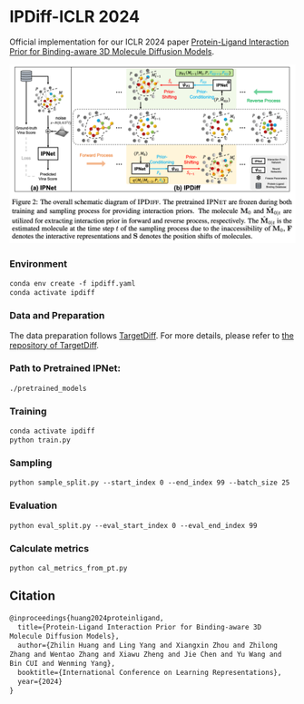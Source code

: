# IPDiff-ICLR 2024
Official implementation for our ICLR 2024 paper [Protein-Ligand Interaction Prior for Binding-aware 3D Molecule Diffusion Models](https://openreview.net/forum?id=qH9nrMNTIW).


![Alt text](image.png)

### Environment

```shell
conda env create -f ipdiff.yaml
conda activate ipdiff
```

### Data and Preparation
The data preparation follows [TargetDiff](https://arxiv.org/abs/2303.03543). For more details, please refer to [the repository of TargetDiff](https://github.com/guanjq/targetdiff?tab=readme-ov-file#data).

### Path to Pretrained IPNet:

```shell
./pretrained_models
```

### Training

```shell
conda activate ipdiff
python train.py
```

### Sampling

```shell
python sample_split.py --start_index 0 --end_index 99 --batch_size 25
```

### Evaluation

```shell
python eval_split.py --eval_start_index 0 --eval_end_index 99
```

### Calculate metrics

```shell
python cal_metrics_from_pt.py
```

## Citation
```
@inproceedings{huang2024proteinligand,
  title={Protein-Ligand Interaction Prior for Binding-aware 3D Molecule Diffusion Models},
  author={Zhilin Huang and Ling Yang and Xiangxin Zhou and Zhilong Zhang and Wentao Zhang and Xiawu Zheng and Jie Chen and Yu Wang and Bin CUI and Wenming Yang},
  booktitle={International Conference on Learning Representations},
  year={2024}
}
```
